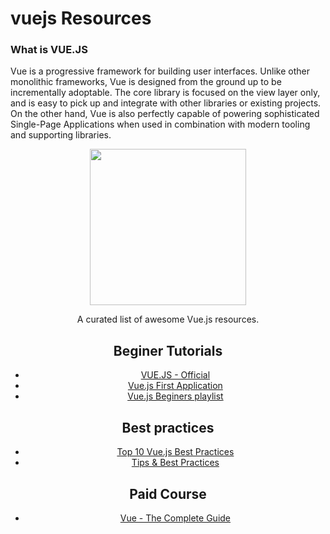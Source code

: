 # vuejs Resources

### What is VUE.JS
Vue is a progressive framework for building user interfaces. Unlike other monolithic frameworks, Vue is designed from the ground up to be incrementally adoptable. The core library is focused on the view layer only, and is easy to pick up and integrate with other libraries or existing projects. On the other hand, Vue is also perfectly capable of powering sophisticated Single-Page Applications when used in combination with modern tooling and supporting libraries.


<div align="center">
	<code><img height="250" src="https://vuejs.org/images/logo.png"></code>
</div>
<div align="center">

A curated list of awesome Vue.js resources.

## Beginer Tutorials
- [VUE.JS - Official ](https://vuejs.org/)
- [Vue.js First Application ](https://flaviocopes.com/vue-first-app/)
- [Vue.js Beginers playlist](https://youtu.be/4deVCNJq3qc)

## Best practices
- [Top 10 Vue.js Best Practices](https://www.innofied.com/top-10-vus-js-best-practices/)
- [Tips & Best Practices](https://012.vuejs.org/guide/best-practices.html)

## Paid Course
- [Vue - The Complete Guide](https://www.udemy.com/share/101WzMBkoaeV9WRXg=/)
